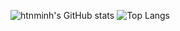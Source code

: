 ![htnminh's GitHub stats](https://github-readme-stats.vercel.app/api?username=htnminh&count_private=true&show_icons=true&hide_border=true&cache_seconds=1800&bg_color=23292F&title_color=ff42ba&text_color=E16070&icon_color=EFC663)
![Top Langs](https://github-readme-stats.vercel.app/api/top-langs/?username=htnminh&bg_color=23292F&title_color=ff42ba&text_color=ffb500&icon_color=f93800&custom_title=Ho%C3%A0ng%20Tr%E1%BA%A7n%20Nh%E1%BA%ADt%20Minh%27s%0A%0AMost%20Used%20Languages&card_width=495&hide_border=true)
